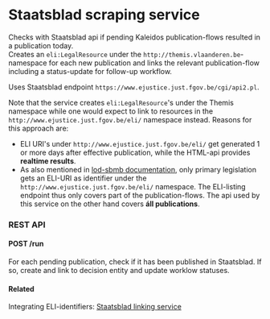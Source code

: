 # Staatsblad scraping service

Checks with Staatsblad api if pending Kaleidos publication-flows resulted in a publication today.  
Creates an `eli:LegalResource` under the `http://themis.vlaanderen.be`-namespace for each new publication and links the relevant publication-flow including a status-update for follow-up workflow.  

Uses Staatsblad endpoint `https://www.ejustice.just.fgov.be/cgi/api2.pl`.  

Note that the service creates `eli:LegalResource`'s under the Themis namespace while one would expect to link to resources in the `http://www.ejustice.just.fgov.be/eli/` namespace instead. Reasons for this approach are:
- ELI URI's under `http://www.ejustice.just.fgov.be/eli/` get generated 1 or more days after effective publication, while the HTML-api provides **realtime results**.
- As also mentioned in [lod-sbmb documentation](https://github.com/Fedict/lod-sbmb), only primary legislation gets an ELI-URI as identifier under the `http://www.ejustice.just.fgov.be/eli/` namespace. The ELI-listing endpoint thus only covers part of the publication-flows. The api used by this service on the other hand covers **áll publications**.

### REST API
#### POST /run

For each pending publication, check if it has been published in Staatsblad. If so, create and link to decision entity and update worklow statuses.

#### Related

Integrating ELI-identifiers: [Staatsblad linking service](https://github.com/kanselarij-vlaanderen/staatsblad-linking-service)